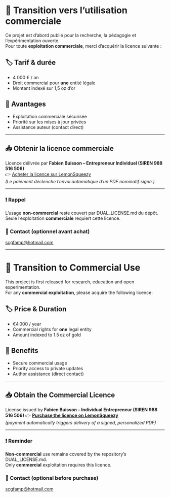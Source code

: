 # 🔁 Transition vers l’utilisation commerciale

Ce projet est d’abord publié pour la recherche, la pédagogie et l’expérimentation ouverte.  
Pour toute **exploitation commerciale**, merci d’acquérir la licence suivante :

## 🏷️ Tarif & durée
- 4 000 € / an  
- Droit commercial pour **une** entité légale  
- Montant indexé sur 1,5 oz d’or

## 📜 Avantages
- Exploitation commerciale sécurisée  
- Priorité sur les mises à jour privées  
- Assistance auteur (contact direct)

---

## 📥 Obtenir la licence commerciale  
Licence délivrée par **Fabien Buisson – Entrepreneur Individuel (SIREN 988 516 506)**  
👉 [Acheter la licence sur LemonSqueezy](https://scgfamp.lemonsqueezy.com/buy/8430de49-9b31-4802-a4e6-0b24f769aad)  
*(Le paiement déclenche l’envoi automatique d’un PDF nominatif signé.)*

---

### ❗ Rappel
L’usage **non-commercial** reste couvert par DUAL_LICENSE.md du dépôt.  
Seule l’exploitation **commerciale** requiert cette licence.

### 📧 Contact (optionnel avant achat)
scgfamp@hotmail.com

---

# 🔁 Transition to Commercial Use 
This project is first released for research, education and open experimentation.  
For any **commercial exploitation**, please acquire the following licence:

## 🏷️ Price & Duration
- €4 000 / year  
- Commercial rights for **one** legal entity  
- Amount indexed to 1.5 oz of gold

## 📜 Benefits
- Secure commercial usage  
- Priority access to private updates  
- Author assistance (direct contact)

---

## 📥 Obtain the Commercial Licence
License issued by **Fabien Buisson – Individual Entrepreneur (SIREN 988 516 506)**
👉 **[Purchase the licence on LemonSqueezy](https://scgfamp.lemonsqueezy.com/buy/8430de49-9b31-4802-a4e6-0b24f769aad)**  
*(payment automatically triggers delivery of a signed, personalized PDF)*

---

### ❗ Reminder
**Non‑commercial** use remains covered by the repository’s DUAL_LICENSE.md.  
Only **commercial** exploitation requires this licence.

### 📧 Contact (optional before purchase)
scgfamp@hotmail.com
